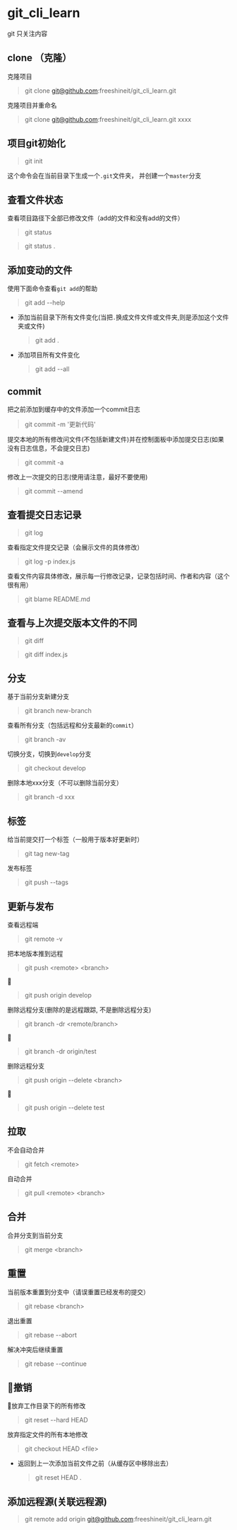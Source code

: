 # git_cli_learn

git 只关注内容

## clone （克隆）

克隆项目

>   git clone git@github.com:freeshineit/git_cli_learn.git

克隆项目并重命名

>   git clone git@github.com:freeshineit/git_cli_learn.git  xxxx

## 项目git初始化 

>   git init

这个命令会在当前目录下生成一个`.git`文件夹， 并创建一个`master`分支

## 查看文件状态

查看项目路径下全部已修改文件（add的文件和没有add的文件）

> git status

> git status .

## 添加变动的文件

使用下面命令查看`git add`的帮助

> git add --help

+   添加当前目录下所有文件变化(当把`.`换成文件文件或文件夹,则是添加这个文件夹或文件)
    >   git add .

+   添加项目所有文件变化
    > git add --all

## commit

把之前添加到缓存中的文件添加一个commit日志

>   git commit -m '更新代码'

提交本地的所有修改问文件(不包括新建文件)并在控制面板中添加提交日志(如果没有日志信息，不会提交日志)

>   git commit -a

修改上一次提交的日志(使用请注意，最好不要使用)

>   git commit --amend


## 查看提交日志记录

>   git log

查看指定文件提交记录（会展示文件的具体修改）
>   git log -p index.js

查看文件内容具体修改，展示每一行修改记录，记录包括时间、作者和内容（这个很有用）
>   git blame README.md

## 查看与上次提交版本文件的不同

>   git diff

>   git diff index.js

## 分支

基于当前分支新建分支
>   git branch new-branch

查看所有分支（包括远程和分支最新的`commit`）
>   git branch -av

切换分支，切换到`develop`分支
>   git checkout develop

删除本地xxx分支（不可以删除当前分支）
>   git branch -d xxx

## 标签

给当前提交打一个标签（一般用于版本好更新时）
>   git tag new-tag

发布标签
>   git push --tags

## 更新与发布

查看远程端
>   git remote -v

把本地版本推到远程
>   git push \<remote\> \<branch\>

🌰

>   git push origin develop

删除远程分支(删除的是远程跟踪, 不是删除远程分支)

>   git branch -dr <remote/branch>

🌰
>   git branch -dr origin/test

删除远程分支
>   git push origin --delete \<branch\>

🌰
>   git push origin --delete test


## 拉取

不会自动合并
>   git fetch \<remote\>

自动合并
>   git pull \<remote\> \<branch\>

## 合并


合并分支到当前分支
>   git merge \<branch\>

## 重置

当前版本重置到分支中（请误重置已经发布的提交）
>   git rebase \<branch\>

退出重置
>   git rebase --abort

解决冲突后继续重置
>   git rebase --continue



## 撤销

放弃工作目录下的所有修改
>   git reset --hard HEAD

放弃指定文件的所有本地修改
>   git checkout HEAD \<file\>

+   返回到上一次添加当前文件之前（从缓存区中移除出去）
    >   git reset HEAD .


## 添加远程源(关联远程源)

>   git remote add origin git@github.com:freeshineit/git_cli_learn.git



    
